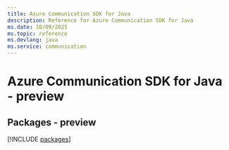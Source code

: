```yaml
---
title: Azure Communication SDK for Java
description: Reference for Azure Communication SDK for Java
ms.date: 10/09/2025
ms.topic: reference
ms.devlang: java
ms.service: communication
---
```

# Azure Communication SDK for Java - preview
## Packages - preview
[!INCLUDE [packages](communication-index.md)]
